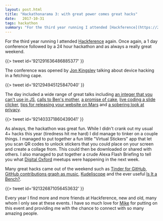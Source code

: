 ```yaml
---
layout: post.html
title: "Hackathonarama 3: with great power comes great hacks"
date:   2017-10-31
tags: hackathon
summary: "For the third year running I attended [Hackference](https://2017.hackference.co.uk/) again. Once again, a 1 day conference followed by a 24 hour hackathon and as always a really great weekend."
---
```

For the third year running I attended [Hackference](https://2017.hackference.co.uk/) again. Once again, a 1 day conference followed by a 24 hour hackathon and as always a really great weekend.

{{> tweet id='921291636486885377' }}

The conference was opened by [Jon Kingsley](https://twitter.com/JFKingsley) talking about device hacking in a fetching cape.

{{> tweet id='921294945125847040' }}

The day included a wide range of great talks including [an integer that you can't use in JS](https://twitter.com/Lily_2point0/status/921305171338125312), [calls to Ben's mother](https://twitter.com/edent/status/921311892919943169), [a promise of cake](https://twitter.com/jna_sh/status/921313320254222336), [live coding a slide clicker](https://twitter.com/JamieTanna/status/921330784841228288), [tips for releasing your website on Mars](https://twitter.com/cbetta/status/921342143393910789) and [a sobering look at privacy](https://twitter.com/bevishalperry/status/921400192447983617).

{{> tweet id='921403371860439041' }}

As always, the hackathon was great fun. While I didn't crank out my usual 4+ hacks this year (tiredness hit me hard) I did manage to tinker on a couple things. I managed to put together a fun little "Virtual Stickers" app that let you scan QR codes to unlock stickers that you could place on your screen and create a collage from. This could then be downloaded or shared with others. I also managed to put together a crude Alexa Flash Briefing to tell you what [Digital Oxford](http://digitaloxford.com/) meetups were happening in the next week.

Many great hacks came out of the weekend such as [Tinder for GitHub](https://twitter.com/bevishalperry/status/922094521789435904), [GitHub contributions graph as music](https://twitter.com/bevishalperry/status/922083878889803776), [Kudeliscope](https://twitter.com/danielthepope/status/922097304999522310) and the ever useful [Is It a Bench?](https://twitter.com/danielthepope/status/922095102230753281).

{{> tweet id='921326871056453632' }}

Every year I find more and more friends at Hackference, new and old, many whom I only see at these events. I have so much love for [Mike](https://twitter.com/ukmadlz) for putting on this event and providing me with the chance to connect with so many amazing people.
